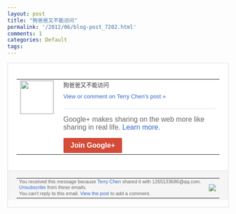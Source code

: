 ```yaml
---
layout: post
title: "狗爸爸又不能访问"
permalink: '/2012/06/blog-post_7202.html'
comments: 1
categories: Default
tags: 
---
```

<div style="border:solid 1px #dfdfdf;color:#686868;font:13px Arial"><div style="background-color:#fff;padding:20px;"><table cellpadding="0" cellspacing="0"><tr><td style="padding-right:15px;vertical-align:top"><a href="https://plus.google.com/_/notifications/ngemlink?&amp;emid=CKi1p6jq5bACFYkJ3AodtFYAAA&amp;path=%2F108643996575278738906&amp;dt=1340505011645"><img height="75" src="https://lh3.googleusercontent.com/-KKRGTyJ5Bl0/AAAAAAAAAAI/AAAAAAAAEEY/jllxqER5dCk/s75-c-k-a/photo.jpg" style="border:solid 1px #cccccc;" width="75"/></a></td><td style="width:578px;color:#333;font:13px Arial;vertical-align:top;"><div style="padding-bottom:10px">狗爸爸又不能访问</div><a href="https://plus.google.com/_/notifications/ngemlink?&amp;emid=CKi1p6jq5bACFYkJ3AodtFYAAA&amp;path=%2F108643996575278738906%2Fposts%2FQsYh1bKhzsN%3Fgpinv%3DAMIXal-5K979DvlRy0xaorXk-T9vf6S7LkLGTy7rYECuFwGLC0Y7UlxHw5BM3lGH_mwBX9k9NezrAcnaMCcLu5l1Bt98xTf6az-Q57_AxKc2PKGkaoCYhq8&amp;dt=1340505011645" style="color:#3366CC;text-decoration:none;">View or comment on Terry Chen's post »</a><div style="margin-top:20px;border-top:solid 1px #dfdfdf"><div style="padding:15px 0;color:#686868;font:16px Arial;">Google+ makes sharing on the web more like sharing in real life. <a href="http://www.google.com/+/learnmore/" style="color:#3366CC;text-decoration:none;">Learn more</a>.</div><a href="https://plus.google.com/_/notifications/ngemlink?&amp;emid=CKi1p6jq5bACFYkJ3AodtFYAAA&amp;path=%2F%3Fgpinv%3DAMIXal-5K979DvlRy0xaorXk-T9vf6S7LkLGTy7rYECuFwGLC0Y7UlxHw5BM3lGH_mwBX9k9NezrAcnaMCcLu5l1Bt98xTf6az-Q57_AxKc2PKGkaoCYhq8&amp;dt=1340505011645" style="display:inline-block;padding:7px 15px;background-color:#d44b38; color:#fff;font-size:16px; font-weight:bold;border-radius:2px;-webkit-border-radius:2px; -moz-border-radius:2px;border:solid 1px #c43b28; white-space:nowrap;text-decoration:none">Join Google+</a></div></td></tr></table></div><div style="border-top:solid 1px #dfdfdf;padding:0 20px; background-color:#f5f5f5"><table cellpadding="0" cellspacing="0" style="height:50px"><tbody><tr><td style="vertical-align:middle;width:100%; color:#636363;font:11px Arial; line-height:120%">You received this message because <a href="https://plus.google.com/_/notifications/ngemlink?&amp;emid=CKi1p6jq5bACFYkJ3AodtFYAAA&amp;path=%2F108643996575278738906%3Fgpinv%3DAMIXal-5K979DvlRy0xaorXk-T9vf6S7LkLGTy7rYECuFwGLC0Y7UlxHw5BM3lGH_mwBX9k9NezrAcnaMCcLu5l1Bt98xTf6az-Q57_AxKc2PKGkaoCYhq8&amp;dt=1340505011645" style="color:#3366CC;text-decoration:none;">Terry Chen</a> shared it with 1265133686@qq.com. <a href="https://plus.google.com/_/notifications/ngemlink?&amp;emid=CKi1p6jq5bACFYkJ3AodtFYAAA&amp;path=%2F_%2Fnonplus%2Femailsettings%3Fgpinv%3DAMIXal-5K979DvlRy0xaorXk-T9vf6S7LkLGTy7rYECuFwGLC0Y7UlxHw5BM3lGH_mwBX9k9NezrAcnaMCcLu5l1Bt98xTf6az-Q57_AxKc2PKGkaoCYhq8%26est%3DADH5u8V0C8bhetlS2yEGZPt6HGiN4_absAOP0eLGetnXpPv9KmM97I2WGTfX4hp4-K0S8LajOrUpzCVucjEstjUbDzvUnGCaUjPY3tgkcsgjlVWOTkqryt6HV4XSsH8qjqvZPRWVTXnY&amp;dt=1340505011645" style="color:#3366CC;text-decoration:none;">Unsubscribe</a> from these emails.<br/>You can't reply to this email. <a href="https://plus.google.com/_/notifications/ngemlink?&amp;emid=CKi1p6jq5bACFYkJ3AodtFYAAA&amp;path=%2F108643996575278738906%2Fposts%2FQsYh1bKhzsN%3Fgpinv%3DAMIXal-5K979DvlRy0xaorXk-T9vf6S7LkLGTy7rYECuFwGLC0Y7UlxHw5BM3lGH_mwBX9k9NezrAcnaMCcLu5l1Bt98xTf6az-Q57_AxKc2PKGkaoCYhq8&amp;dt=1340505011645" style="color:#3366CC;text-decoration:none;">View the post</a> to add a comment.<br/></td><td><img src="https://ssl.gstatic.com/s2/oz/images/notifications/logo/google-plus-6617a72bb36cc548861652780c9e6ff1.png"/></td></tr></tbody></table></div></div>